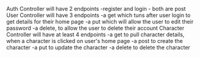 Auth Controller will have 2 endpoints
-register and login - both are post
User Controller will have 3 endpoints
-a get which tuns after user login to get details for their home page
-a put which will allow the user to edit their password
-a delete, to allow the user to delete their account
Character Controller will have at least 4 endpoints
-a get to pull character details, when a character is clicked on user's home page
-a post to create the character
-a put to update the character
-a delete to delete the character
